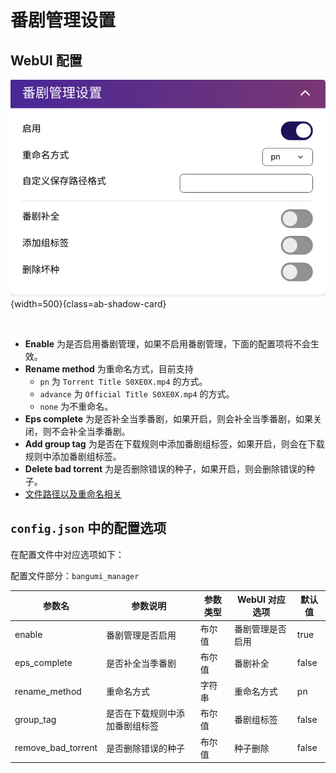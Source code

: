 # 番剧管理设置

## WebUI 配置

![proxy](../image/config/manager.png){width=500}{class=ab-shadow-card}

<br/>

- **Enable** 为是否启用番剧管理，如果不启用番剧管理，下面的配置项将不会生效。
- **Rename method** 为重命名方式，目前支持
  - `pn` 为 `Torrent Title S0XE0X.mp4` 的方式。
  - `advance` 为 `Official Title S0XE0X.mp4` 的方式。
  - `none` 为不重命名。
- **Eps complete** 为是否补全当季番剧，如果开启，则会补全当季番剧，如果关闭，则不会补全当季番剧。
- **Add group tag** 为是否在下载规则中添加番剧组标签，如果开启，则会在下载规则中添加番剧组标签。
- **Delete bad torrent** 为是否删除错误的种子，如果开启，则会删除错误的种子。
- [文件路径以及重命名相关][1]

## `config.json` 中的配置选项

在配置文件中对应选项如下：

配置文件部分：`bangumi_manager`

| 参数名                | 参数说明            | 参数类型 | WebUI 对应选项 | 默认值   |
|--------------------|-----------------|------|------------|-------|
| enable             | 番剧管理是否启用        | 布尔值  | 番剧管理是否启用   | true  |
| eps_complete       | 是否补全当季番剧        | 布尔值  | 番剧补全       | false |
| rename_method      | 重命名方式           | 字符串  | 重命名方式      | pn    |
| group_tag          | 是否在下载规则中添加番剧组标签 | 布尔值  | 番剧组标签      | false |
| remove_bad_torrent | 是否删除错误的种子       | 布尔值  | 种子删除       | false |


[1]:   https://www.autobangumi.org/use/%E4%BD%BF%E7%94%A8%E8%AF%B4%E6%98%8E.html#%E6%96%87%E4%BB%B6%E8%B7%AF%E5%BE%84%E4%BB%A5%E5%8F%8A%E9%87%8D%E5%91%BD%E5%90%8D%E7%9B%B8%E5%85%B3